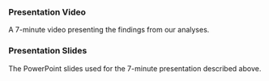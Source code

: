 ### Presentation Video

A 7-minute video presenting the findings from our analyses. 

### Presentation Slides

The PowerPoint slides used for the 7-minute presentation described above. 
